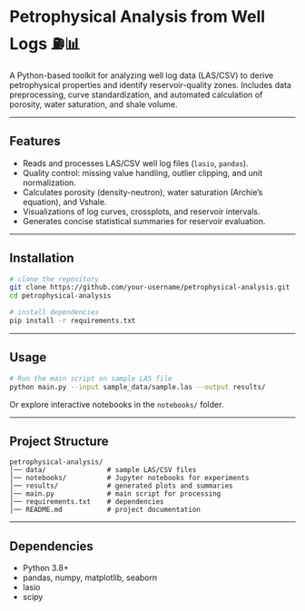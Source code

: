 # Petrophysical Analysis from Well Logs ⛽📊

A Python-based toolkit for analyzing well log data (LAS/CSV) to derive petrophysical properties and identify reservoir-quality zones. Includes data preprocessing, curve standardization, and automated calculation of porosity, water saturation, and shale volume.

---

## Features

* Reads and processes LAS/CSV well log files (`lasio`, `pandas`).
* Quality control: missing value handling, outlier clipping, and unit normalization.
* Calculates porosity (density-neutron), water saturation (Archie’s equation), and Vshale.
* Visualizations of log curves, crossplots, and reservoir intervals.
* Generates concise statistical summaries for reservoir evaluation.

---

## Installation

```bash
# clone the repository
git clone https://github.com/your-username/petrophysical-analysis.git
cd petrophysical-analysis

# install dependencies
pip install -r requirements.txt
```

---

## Usage

```bash
# Run the main script on sample LAS file
python main.py --input sample_data/sample.las --output results/
```

Or explore interactive notebooks in the `notebooks/` folder.

---

## Project Structure

```
petrophysical-analysis/
│── data/               # sample LAS/CSV files
│── notebooks/          # Jupyter notebooks for experiments
│── results/            # generated plots and summaries
│── main.py             # main script for processing
│── requirements.txt    # dependencies
│── README.md           # project documentation
```

---

## Dependencies

* Python 3.8+
* pandas, numpy, matplotlib, seaborn
* lasio
* scipy

